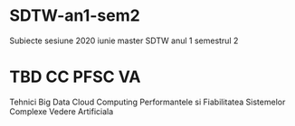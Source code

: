 # SDTW-an1-sem2
Subiecte sesiune 2020 iunie master SDTW anul 1 semestrul 2 

# TBD CC PFSC VA

Tehnici Big Data 
Cloud Computing 
Performantele si Fiabilitatea Sistemelor Complexe
Vedere Artificiala
